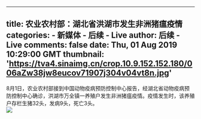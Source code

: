 
---
title: 农业农村部：湖北省洪湖市发生非洲猪瘟疫情
categories: 
    - 新媒体
    - 后续 - Live
author: 后续 - Live
comments: false
date: Thu, 01 Aug 2019 10:29:00 GMT
thumbnail: 'https://tva4.sinaimg.cn/crop.10.9.152.152.180/006aZw38jw8eucov71907j304v04vt8n.jpg'
---

<div>   
8月1日，农业农村部接到中国动物疫病预防控制中心报告，经湖北省动物疫病预防控制中心确诊，洪湖市万全镇一养殖户发生非洲猪瘟疫情。疫情发生时，该养殖户存栏生猪32头，发病9头，死亡3头。<br><img src="https://tva4.sinaimg.cn/crop.10.9.152.152.180/006aZw38jw8eucov71907j304v04vt8n.jpg" referrerpolicy="no-referrer">  
</div>
            